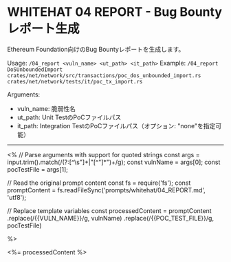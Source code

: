 # WHITEHAT 04 REPORT - Bug Bountyレポート生成

Ethereum Foundation向けのBug Bountyレポートを生成します。

Usage: `/04_report <vuln_name> <ut_path> <it_path>`
Example: `/04_report DoSUnboundedImport crates/net/network/src/transactions/poc_dos_unbounded_import.rs crates/net/network/tests/it/poc_tx_import.rs`

Arguments:
- vuln_name: 脆弱性名
- ut_path: Unit TestのPoCファイルパス
- it_path: Integration TestのPoCファイルパス（オプション: "none"を指定可能）

---

<% 
// Parse arguments with support for quoted strings
const args = input.trim().match(/(?:[^\s"]+|"[^"]*")+/g);
const vulnName = args[0];
const pocTestFile = args[1];

// Read the original prompt content
const fs = require('fs');
const promptContent = fs.readFileSync('prompts/whitehat/04_REPORT.md', 'utf8');

// Replace template variables
const processedContent = promptContent
  .replace(/\{\{VULN_NAME\}\}/g, vulnName)
  .replace(/\{\{POC_TEST_FILE\}\}/g, pocTestFile)

%>

<%= processedContent %>
